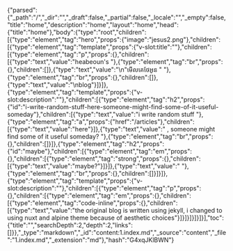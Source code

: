 {"parsed":{"_path":"/","_dir":"","_draft":false,"_partial":false,"_locale":"","_empty":false,"title":"home","description":"home","layout":"home","head":{"title":"home"},"body":{"type":"root","children":[{"type":"element","tag":"hero","props":{"image":"jesus2.png"},"children":[{"type":"element","tag":"template","props":{"v-slot:title":""},"children":[{"type":"element","tag":"p","props":{},"children":[{"type":"text","value":"heabeoun's "},{"type":"element","tag":"br","props":{},"children":[]},{"type":"text","value":"\n\"មេីលគេថែអូន \" "},{"type":"element","tag":"br","props":{},"children":[]},{"type":"text","value":"\nblog"}]}]},{"type":"element","tag":"template","props":{"v-slot:description":""},"children":[{"type":"element","tag":"h2","props":{"id":"i-write-random-stuff-here-someone-might-find-some-of-it-useful-someday"},"children":[{"type":"text","value":"i write random stuff "},{"type":"element","tag":"a","props":{"href":"/articles"},"children":[{"type":"text","value":"here"}]},{"type":"text","value":" , someone might find some of it useful someday? "},{"type":"element","tag":"br","props":{},"children":[]}]},{"type":"element","tag":"h2","props":{"id":"maybe"},"children":[{"type":"element","tag":"em","props":{},"children":[{"type":"element","tag":"strong","props":{},"children":[{"type":"text","value":"maybe?"}]}]},{"type":"text","value":" "},{"type":"element","tag":"br","props":{},"children":[]}]}]},{"type":"element","tag":"template","props":{"v-slot:description":""},"children":[{"type":"element","tag":"p","props":{},"children":[{"type":"element","tag":"em","props":{},"children":[{"type":"element","tag":"code-inline","props":{},"children":[{"type":"text","value":"the original blog is written using jekyll, i changed to using nuxt and alpine theme because of aesthetic choices"}]}]}]}]}]}],"toc":{"title":"","searchDepth":2,"depth":2,"links":[]}},"_type":"markdown","_id":"content:1.index.md","_source":"content","_file":"1.index.md","_extension":"md"},"hash":"G4xqJKlBWN"}
